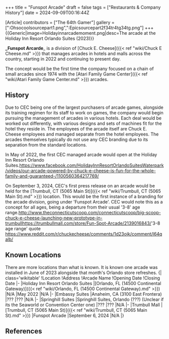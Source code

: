 +++
title = "Funspot Arcade"
draft = false
tags = ["Restaurants & Company History"]
date = 2024-09-09T00:16:44Z

[Article]
contributors = ["The 64th Gamer"]
gallery = [":Ohsocoolsourcepart1.png",":Epicsourcepart2f34tr4tg34tg.png"]
+++
{{Generic|image=Holidayinnarcademoment.png|desc=The arcade at the Holiday Inn Resort Orlando Suites (2023)}}

**_Funspot Arcarde**_ is a division of [Chuck E. Cheese]({{< ref "wiki/Chuck E Cheese.md" >}}) that manages arcades in hotels and malls across the country, starting in 2022 and continuing to present day.

The concept would be the first time the company focused on a chain of small arcades since 1974 with the [Atari Family Game Center]({{< ref "wiki/Atari Family Game Center.md" >}}) arcades.

## History ##
Due to CEC being one of the largest purchasers of arcade games, alongside its training regimen for its staff to work on games, the company would begin pursuing the management of arcades in various hotels. Each deal would be worked out differently, with various designs and sets of machines fit for the hotel they reside in. The employees of the arcade itself are Chuck E. Cheese employees and managed separate from the hotel employees.<ref></ref><ref></ref> The arcades themselves typically do not use any CEC branding due to its separation from the standard locations.

In May of 2022, the first CEC managed arcade would open at the Holiday Inn Resort Orlando Suites.<ref>https://www.facebook.com/HolidayInnResortOrlandoSuitesWaterpark/videos/our-arcade-powered-by-chuck-e-cheese-is-fun-for-the-whole-family-and-guaranteed-/1100560364217769/</ref>

On September 3, 2024, CEC's first press release on an arcade would be held for the [Trumbull, CT (5065 Main St)]({{< ref "wiki/Trumbull, CT (5065 Main St).md" >}}) location. This would be the first instance of a branding for the arcade division, going under 'Funspot Arcade'. CEC would note this as a concept for all ages, being a departure from their usual '3-8' age range.<ref>http://www.theconnecticutscoop.com/connecticutscoop/big-scoop-chuck-e-cheese-launching-new-prototype-in-trumbull</ref><ref>https://trumbullmall.com/store/Fun-Spot-Arcade/2139016843/</ref><ref>'3-8 age range' quote https://www.reddit.com/r/chuckecheese/comments/1d23ojk/comment/l64qalb/</ref>

## Known Locations ##
There are more locations than what is known. It is known one arcade was installed in June of 2023 alongside that month's Orlando store refreshes.
{| class='wikitable'
!Location
!Address
!Arcade Name
!Opening Date
!Closing Date
|-
|Holiday Inn Resort Orlando Suites
|[Orlando, FL (14500 Continental Gateway)]({{< ref "wiki/Orlando, FL (14500 Continental Gateway).md" >}})
|N/A
|May 2022
|N/A
|-
|Embassy Suites
|Anaheim, CA (3100 East Frontera)
|???
|???
|N/A
|-
|Springhill Suites
|Springhill Suites, Orlando (???) (Unclear if its the Seaworld or Convention Center one) 
|???
|???
|N/A
|-
|Trumbull Mall
|[Trumbull, CT (5065 Main St)]({{< ref "wiki/Trumbull, CT (5065 Main St).md" >}})
|Funspot Arcade
|September 6, 2024
|N/A
|}

## References ##